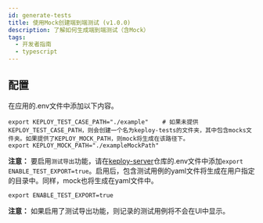 ```yaml
---
id: generate-tests
title: 使用Mock创建端到端测试 (v1.0.0)
description: 了解如何生成端到端测试（含Mock）
tags:
  - 开发者指南
  - typescript
---
```


## 配置

在应用的.env文件中添加以下内容。

```
export KEPLOY_TEST_CASE_PATH="./example"    # 如果未提供KEPLOY_TEST_CASE_PATH，则会创建一个名为keploy-tests的文件夹，其中包含mocks文件夹。如果提供了KEPLOY_MOCK_PATH，则mock将生成在该路径下。
export KEPLOY_MOCK_PATH="./exampleMockPath"
```

**注意：** 要启用`测试导出`功能，请在[keploy-server](https://github.com/keploy/keploy)仓库的.env文件中添加`export ENABLE_TEST_EXPORT=true`。启用后，包含测试用例的yaml文件将生成在用户指定的目录中。同样，mock也将生成在yaml文件中。

```shell
export ENABLE_TEST_EXPORT=true
```

**注意：** 如果启用了测试导出功能，则记录的测试用例将不会在UI中显示。